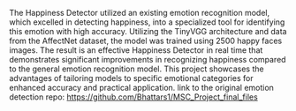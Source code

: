 The Happiness Detector utilized an existing emotion recognition model, which excelled in detecting happiness, into a specialized tool for identifying this emotion with high accuracy. Utilizing the TinyVGG architecture and data from the AffectNet dataset, the model was trained using 2500 happy faces images. The result is an effective Happiness Detector in real time that demonstrates significant improvements in recognizing happiness compared to the general emotion recognition model. This project showcases the advantages of tailoring models to specific emotional categories for enhanced accuracy and practical application.
link to the original emotion detection repo: https://github.com/Bhattars1/MSC_Project_final_files
